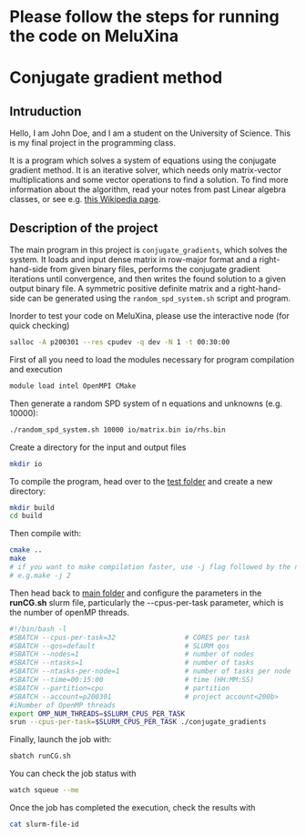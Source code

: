 # Please follow the steps for running the code on MeluXina

# Conjugate gradient method



## Intruduction

Hello, I am John Doe, and I am a student on the University of Science. This is my final project in the programming class.

It is a program which solves a system of equations using the conjugate gradient method. It is an iterative solver, which needs only matrix-vector multiplications and some vector operations to find a solution. To find more information about the algorithm, read your notes from past Linear algebra classes, or see e.g. [this Wikipedia page](https://en.wikipedia.org/wiki/Conjugate_gradient_method).


## Description of the project

The main program in this project is `conjugate_gradients`, which solves the system. It loads and input dense matrix in row-major format and a right-hand-side from given binary files, performs the conjugate gradient iterations until convergence, and then writes the found solution to a given output binary file. A symmetric positive definite matrix and a right-hand-side can be generated using the `random_spd_system.sh` script and program.

Inorder to test your code on MeluXina, please use the interactive node (for quick checking)
``` bash
salloc -A p200301 --res cpudev -q dev -N 1 -t 00:30:00
```

First of all you need to load the modules necessary for program compilation and execution
``` bash
module load intel OpenMPI CMake
```

Then generate a random SPD system of n equations and unknowns (e.g. 10000):
``` bash
./random_spd_system.sh 10000 io/matrix.bin io/rhs.bin
```

Create a directory for the input and output files

``` bash
mkdir io
```

To compile the program, head over to the [test folder](/conjugate_gradients-main/test/) and create a new directory:

``` bash
mkdir build
cd build
```
Then compile with:

``` bash
cmake ..
make
# if you want to make compilation faster, use -j flag followed by the number of files to compile
# e.g.make -j 2
```

Then head back to [main folder](/conjugate_gradients-main/) and configure the parameters in the **runCG.sh** slurm file, particularly the --cpus-per-task parameter, which is the number of openMP threads.

``` sh
#!/bin/bash -l
#SBATCH --cpus-per-task=32                 # CORES per task
#SBATCH --qos=default                      # SLURM qos
#SBATCH --nodes=1                          # number of nodes
#SBATCH --ntasks=1                         # number of tasks
#SBATCH --ntasks-per-node=1                # number of tasks per node
#SBATCH --time=00:15:00                    # time (HH:MM:SS)
#SBATCH --partition=cpu                    # partition
#SBATCH --account=p200301                  # project account<200b>
#iNumber of OpenMP threads
export OMP_NUM_THREADS=$SLURM_CPUS_PER_TASK
srun --cpus-per-task=$SLURM_CPUS_PER_TASK ./conjugate_gradients
```
Finally, launch the job with:

``` bash
sbatch runCG.sh
```

You can check the job status with 

``` bash
watch squeue --me
```

Once the job has completed the execution, check the results with

``` bash
cat slurm-file-id
```